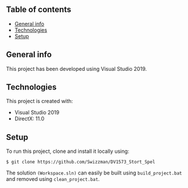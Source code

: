 ## Table of contents
* [General info](#general-info)
* [Technologies](#technologies)
* [Setup](#setup)

## General info
This project has been developed using Visual Studio 2019. 
	
## Technologies
This project is created with:
* Visual Studio 2019
* DirectX: 11.0
	
## Setup
To run this project, clone and install it locally using:

```
$ git clone https://github.com/Swizzman/DV1573_Stort_Spel
```
The solution `(Workspace.sln)` can easily be built using `build_project.bat` and removed using `clean_project.bat`.

